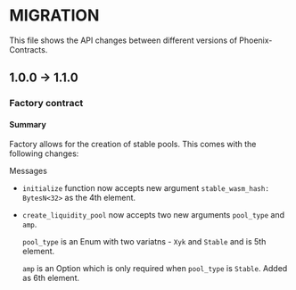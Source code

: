 # MIGRATION

This file shows the API changes between different versions of Phoenix-Contracts.

## 1.0.0 -> 1.1.0

### Factory contract

#### Summary
Factory allows for the creation of stable pools. This comes with the following changes:

Messages 
* `initialize` function now accepts new argument `stable_wasm_hash: BytesN<32>` as the 4th element.

* `create_liquidity_pool` now accepts two new arguments `pool_type` and `amp`.

  `pool_type` is an Enum with two variatns - `Xyk` and `Stable` and is 5th element.

  `amp` is an Option<u64> which is only required when `pool_type` is `Stable`. Added as 6th element.
